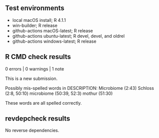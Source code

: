 ## Test environments

- local macOS install; R 4.1.1
- win-builder; R release
- github-actions macOS-latest; R release
- github-actions ubuntu-latest; R devel, devel, and oldrel
- github-actions windows-latest; R release

## R CMD check results

0 errors | 0 warnings | 1 note

This is a new submission.

Possibly mis-spelled words in DESCRIPTION:
  Microbiome (2:43)
  Schloss (2:8, 50:10)
  microbiome (50:39, 52:3)
  mothur (51:30)
  
These words are all spelled correctly.

## revdepcheck results

No reverse dependencies.
